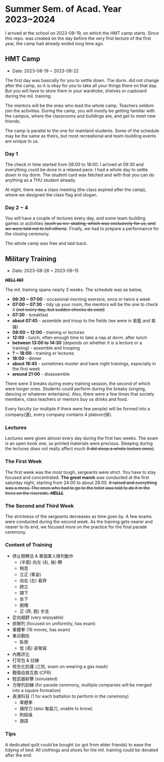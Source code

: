 # Summer Sem. of Acad. Year 2023~2024

I arrived at the school on 2023-08-19, on which the HMT camp starts. Since this repo. was created on the day before the very first lecture of the first year, the camp had already ended long time ago.

## HMT Camp

- Date: 2023-08-19 ~ 2023-08-22

The first day was basically for you to settle down. The dorm. did not change after the camp, so it is okay for you to take all your things there on that day. But you will have to store them in your wardrobe, shelves or cupboard during the mil. training.

The mentors will be the ones who lead the whole camp. Teachers seldom join the activities. During the camp, you will mostly be getting familiar with the campus, where the classrooms and buildings are, and get to meet new friends.

The camp is parallel to the one for mainland students. Some of the schedule may be the same as theirs, but most recreational and team-building events are unique to us.

### Day 1

The check in time started from 08:00 to 18:00. I arrived at 09:30 and everything could be done in a relaxed pace. I had a whole day to settle down in my dorm. The student card was fetched and with that you can do anything as a THU student already.

At night, there was a class meeting (the class expired after the camp), where we designed the class flag and slogan.

### Day 2 ~ 4

You will have a couple of lectures every day, and some team-building games or activities ~~(such as ice-skating, which was exclusively for us, and we were told not to tell others)~~. Finally, we had to prepare a performance for the closing ceremony.

The whole camp was free and laid-back.

## Military Training

- Date: 2023-08-28 ~ 2023-09-15

~~**_HELL NO_**~~

The mil. training spans nearly 3 weeks. The schedule was as below,

- **06:30 ~ 07:00** - occasional morning exersice, once or twice a week
- **07:00 ~ 07:30** - tidy up your room, the mentors will be the one to check it ~~(not every day, but sudden checks do exist)~~
- **07:30** - breakfast
- **about 07:45** - assemble and troop to the fields (we were in 紫籃 and 紫操)
- **08:00 ~ 12:00** - training or lectures
- **12:00** - lunch, often enough time to take a nap at dorm. after lunch
- **between 13:00 to 14:30** (depends on whether it is a lecture or a training) - assemble and trooping
- **? ~ 18:00** - training or lectures
- **18:00** - dinner
- **about 18:45** - sometimes muster and have night trainings, especially in the first week
- **around 21:00** - disassemble

There were 3 breaks during every training session, the second of which were longer ones. Students could perform during the breaks (singing, dancing or whatever entertains). Also, there were a few times that society members, class teachers or mentors buy us drinks and food.

Every faculty (or multiple if there were few people) will be formed into a company(連), every company contains 4 platoon(排).

### Lectures

Lectures were given almost every day during the first two weeks. The exam is an open book one, so printed materials were precious. Sleeping during the lectures does not really affect much ~~(I did sleep a whole lecture once)~~.

### The First Week

The first week was the most tough, sergeants were strict. You have to stay focused and concentrated. **The great march** was conducted at the first saturday night, starting from 24:00 to about 28:00. ~~It rained and everything was a mess. The ones who had to go to the toilet was told to do it in the trees on the riverside. **_HELLL_**~~

### The Second and Third Week

The strictness of the sergeants decreases as time goes by. A few exams were conducted during the second week. As the training gets nearer and nearer to its end, we focused more on the practice for the final parade ceremony.

### Content of Training

- 停止間轉法 & 單個軍人隊列動作
  - (半面) 向左 (右, 後) 轉
  - 稍息
  - 立正 (軍姿)
  - 向右 (左) 看齊
  - 跨立
  - 蹲下
  - 坐下
  - 脫帽
  - 正 (齊, 跑) 步走
- 定向越野 (very enjoyable)
- 排隊列 (focused on uniformity, has exam)
- 軍體拳 (16 moves, has exam)
- 單兵戰術
  - 臥倒
  - 低 (高) 姿匍匐
- 內務評比
- 打背包 & 拉練
- 核生化防護 (三防, exam on wearing a gas mask)
- 戰傷自救互救 (CPR)
- 輕武器射擊 (simulated)
- 方隊列訓練 (for parade ceremony, multiple companies will be merged into a square formation)
- 表演科目 (1 for each battalion to perform in the ceremony)
  - 軍體拳
  - 捕俘刀 (also 匍匐刀, unable to know)
  - 刺殺操
  - 旗語

### Tips

A dedicated quilt could be bought (or got from elder friends) to ease the tidying of bed. All clothings and shoes for the mil. training could be donated after the end.
